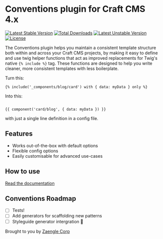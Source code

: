 # Conventions plugin for Craft CMS 4.x

[![Latest Stable Version](http://poser.pugx.org/zaengle/craft-conventions/v)](https://packagist.org/packages/zaengle/craft-conventions) [![Total Downloads](http://poser.pugx.org/zaengle/craft-conventions/downloads)](https://packagist.org/packages/zaengle/craft-conventions) [![Latest Unstable Version](http://poser.pugx.org/zaengle/craft-conventions/v/unstable)](https://packagist.org/packages/zaengle/craft-conventions) [![License](http://poser.pugx.org/zaengle/craft-conventions/license)](https://packagist.org/packages/zaengle/craft-conventions)

The Conventions plugin helps you maintain a consistent template structure both within and across your Craft CMS projects, by making it easy to define and use twig helper functions that act as improved replacements for Twig's native `{% include %}` tag. These functions are designed to help you write cleaner, more consistent templates with less boilerplate.

Turn this:

```twig
{% include('_components/blog/card') with { data: myData } only %}
```
Into this:

```twig

{{ component('card/blog', { data: myData }) }}
```

with just a single line definition in a config file.

## Features

- Works out-of-the-box with default options 
- Flexible config options
- Easily customisable for advanced use-cases


## How to use

[Read the documentation](https://craft-conventions.zaengle.com/)


## Conventions Roadmap

- [ ] Tests!
- [ ] Add generators for scaffolding new patterns
- [ ] Styleguide generator intergration 🧐

Brought to you by [Zaengle Corp](https://zaengle.com/)
